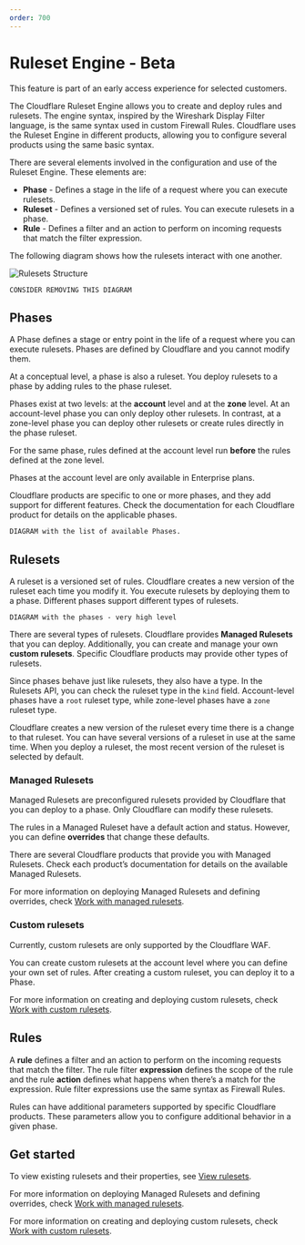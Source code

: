 ```yaml
---
order: 700
---
```


# Ruleset Engine - Beta

<Aside type="warning" header="Important">

This feature is part of an early access experience for selected customers.

</Aside>

The Cloudflare Ruleset Engine allows you to create and deploy rules and rulesets. The engine syntax, inspired by the Wireshark Display Filter language, is the same syntax used in custom Firewall Rules. Cloudflare uses the Ruleset Engine in different products, allowing you to configure several products using the same basic syntax.

There are several elements involved in the configuration and use of the Ruleset Engine. These elements are: 

- **Phase** - Defines a stage in the life of a request where you can execute rulesets.
- **Ruleset** - Defines a versioned set of rules. You can execute rulesets in a phase.
- **Rule** - Defines a filter and an action to perform on incoming requests that match the filter expression.

The following diagram shows how the rulesets interact with one another.

![Rulesets Structure](../images/rulesets-types.png)

`CONSIDER REMOVING THIS DIAGRAM`

## Phases 

A Phase defines a stage or entry point in the life of a request where you can execute rulesets. Phases are defined by Cloudflare and you cannot modify them.

At a conceptual level, a phase is also a ruleset. You deploy rulesets to a phase by adding rules to the phase ruleset. 

Phases exist at two levels: at the **account** level and at the **zone** level. At an account-level phase you can only deploy other rulesets. In contrast, at a zone-level phase you can deploy other rulesets or create rules directly in the phase ruleset.

For the same phase, rules defined at the account level run **before** the rules defined at the zone level.

<Aside type="warning" header="Important">

Phases at the account level are only available in Enterprise plans.

</Aside>

Cloudflare products are specific to one or more phases, and they add support for different features. Check the documentation for each Cloudflare product for details on the applicable phases.

`DIAGRAM with the list of available Phases.`

## Rulesets

A ruleset is a versioned set of rules. Cloudflare creates a new version of the ruleset each time you modify it. You execute rulesets by deploying them to a phase. Different phases support different types of rulesets. 

`DIAGRAM with the phases - very high level`

There are several types of rulesets. Cloudflare provides **Managed Rulesets** that you can deploy. Additionally, you can create and manage your own **custom rulesets**. Specific Cloudflare products may provide other types of rulesets.

<Aside type="note" header="Note">

Since phases behave just like rulesets, they also have a type. In the Rulesets API, you can check the ruleset type in the `kind` field. Account-level phases have a `root` ruleset type, while zone-level phases have a `zone` ruleset type.

</Aside>

Cloudflare creates a new version of the ruleset every time there is a change to that ruleset. You can have several versions of a ruleset in use at the same time. When you deploy a ruleset, the most recent version of the ruleset is selected by default.


### Managed Rulesets

Managed Rulesets are preconfigured rulesets provided by Cloudflare that you can deploy to a phase. Only Cloudflare can modify these rulesets.

The rules in a Managed Ruleset have a default action and status. However, you can define **overrides** that change these defaults. 

There are several Cloudflare products that provide you with Managed Rulesets. Check each product’s documentation for details on the available Managed Rulesets.

For more information on deploying Managed Rulesets and defining overrides, check [Work with managed rulesets](/cf-rulesets/managed-rulesets).


### Custom rulesets

<Aside type="warning" header="Important">

Currently, custom rulesets are only supported by the Cloudflare WAF.

</Aside>

You can create custom rulesets at the account level where you can define your own set of rules. After creating a custom ruleset, you can deploy it to a Phase.

For more information on creating and deploying custom rulesets, check [Work with custom rulesets](/cf-rulesets/custom-rulesets).

## Rules

A **rule** defines a filter and an action to perform on the incoming requests that match the filter. The rule filter **expression** defines the scope of the rule and the rule **action** defines what happens when there’s a match for the expression. Rule filter expressions use the same syntax as Firewall Rules.

Rules can have additional parameters supported by specific Cloudflare products. These parameters allow you to configure additional behavior in a given phase.

## Get started

To view existing rulesets and their properties, see [View rulesets](/cf-rulesets/view-rulesets).

For more information on deploying Managed Rulesets and defining overrides, check [Work with managed rulesets](/cf-rulesets/managed-rulesets).

For more information on creating and deploying custom rulesets, check [Work with custom rulesets](/cf-rulesets/custom-rulesets).
